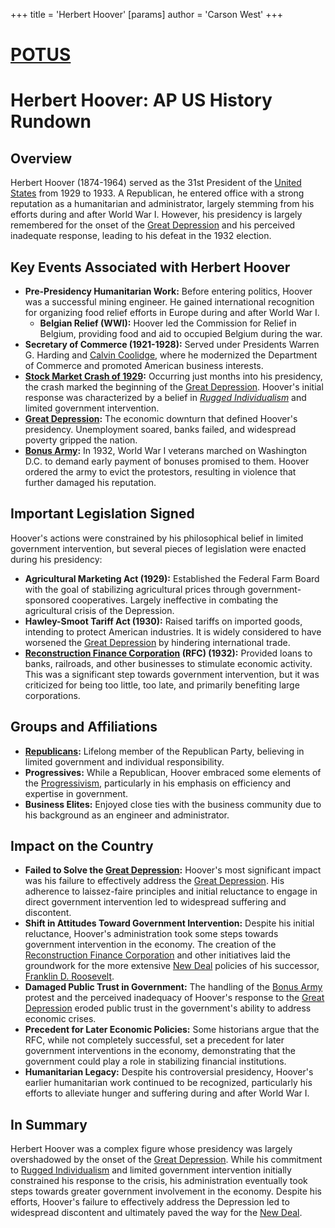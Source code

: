 +++
 title = 'Herbert Hoover'
[params]
	author = 'Carson West'
+++
# [POTUS](./../potus/)
# Herbert Hoover: AP US History Rundown

## Overview
Herbert Hoover (1874-1964) served as the 31st President of the [United States](./../united-states/) from 1929 to 1933. A Republican, he entered office with a strong reputation as a humanitarian and administrator, largely stemming from his efforts during and after World War I. However, his presidency is largely remembered for the onset of the [Great Depression](./../great-depression/) and his perceived inadequate response, leading to his defeat in the 1932 election.

## Key Events Associated with Herbert Hoover

*   **Pre-Presidency Humanitarian Work:** Before entering politics, Hoover was a successful mining engineer. He gained international recognition for organizing food relief efforts in Europe during and after World War I.
    *   **Belgian Relief (WWI):** Hoover led the Commission for Relief in Belgium, providing food and aid to occupied Belgium during the war.
*   **Secretary of Commerce (1921-1928):** Served under Presidents Warren G. Harding and [Calvin Coolidge](./../calvin-coolidge/), where he modernized the Department of Commerce and promoted American business interests.
*   **[Stock Market Crash of 1929](./../stock-market-crash-of-1929/):** Occurring just months into his presidency, the crash marked the beginning of the [Great Depression](./../great-depression/). Hoover's initial response was characterized by a belief in *[Rugged Individualism](./../rugged-individualism/)* and limited government intervention.
*   **[Great Depression](./../great-depression/):** The economic downturn that defined Hoover's presidency. Unemployment soared, banks failed, and widespread poverty gripped the nation.
*   **[Bonus Army](./../bonus-army/):** In 1932, World War I veterans marched on Washington D.C. to demand early payment of bonuses promised to them. Hoover ordered the army to evict the protestors, resulting in violence that further damaged his reputation.

## Important Legislation Signed
Hoover's actions were constrained by his philosophical belief in limited government intervention, but several pieces of legislation were enacted during his presidency:

*   **Agricultural Marketing Act (1929):** Established the Federal Farm Board with the goal of stabilizing agricultural prices through government-sponsored cooperatives. Largely ineffective in combating the agricultural crisis of the Depression.
*   **Hawley-Smoot Tariff Act (1930):** Raised tariffs on imported goods, intending to protect American industries. It is widely considered to have worsened the [Great Depression](./../great-depression/) by hindering international trade.
*   **[Reconstruction Finance Corporation](./../reconstruction-finance-corporation/) (RFC) (1932):** Provided loans to banks, railroads, and other businesses to stimulate economic activity. This was a significant step towards government intervention, but it was criticized for being too little, too late, and primarily benefiting large corporations.

## Groups and Affiliations

*   **[Republicans](./../republicans/):** Lifelong member of the Republican Party, believing in limited government and individual responsibility.
*   **Progressives:** While a Republican, Hoover embraced some elements of the [Progressivism](./../progressivism/), particularly in his emphasis on efficiency and expertise in government.
*   **Business Elites:** Enjoyed close ties with the business community due to his background as an engineer and administrator.

## Impact on the Country

*   **Failed to Solve the [Great Depression](./../great-depression/):** Hoover's most significant impact was his failure to effectively address the [Great Depression](./../great-depression/). His adherence to laissez-faire principles and initial reluctance to engage in direct government intervention led to widespread suffering and discontent.
*   **Shift in Attitudes Toward Government Intervention:** Despite his initial reluctance, Hoover's administration took some steps towards government intervention in the economy. The creation of the [Reconstruction Finance Corporation](./../reconstruction-finance-corporation/) and other initiatives laid the groundwork for the more extensive [New Deal](./../new-deal/) policies of his successor, [Franklin D. Roosevelt](./../franklin-d.-roosevelt/).
*   **Damaged Public Trust in Government:** The handling of the [Bonus Army](./../bonus-army/) protest and the perceived inadequacy of Hoover's response to the [Great Depression](./../great-depression/) eroded public trust in the government's ability to address economic crises.
*   **Precedent for Later Economic Policies:** Some historians argue that the RFC, while not completely successful, set a precedent for later government interventions in the economy, demonstrating that the government could play a role in stabilizing financial institutions.
*   **Humanitarian Legacy:** Despite his controversial presidency, Hoover's earlier humanitarian work continued to be recognized, particularly his efforts to alleviate hunger and suffering during and after World War I.

## In Summary
Herbert Hoover was a complex figure whose presidency was largely overshadowed by the onset of the [Great Depression](./../great-depression/). While his commitment to [Rugged Individualism](./../rugged-individualism/) and limited government intervention initially constrained his response to the crisis, his administration eventually took steps towards greater government involvement in the economy. Despite his efforts, Hoover's failure to effectively address the Depression led to widespread discontent and ultimately paved the way for the [New Deal](./../new-deal/).
